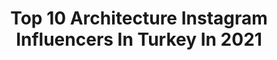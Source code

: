 ---
title: Top 10 Architecture Instagram Influencers In Turkey In 2021
description: >-
  Find top architecture Instagram influencers in Turkey in 2021. Most popular hashtags: #istanbul #architecture #fashion #outfitoftheday.
platform: Instagram
hits: 162
text_top: See the top-rated Instagram influencers on inBeat.
text_bottom: Our database holds 162 Instagram influencers like this in Turkey for you to contact.
profiles:
  - username: "itss.arzu"
    fullname: >-
      Arzu 🦋
    bio: >-
      BAU~ Architecture 🇹🇷🇷🇺🇺🇸 Istanbul 📍
    location: "Turkey"
    followers: 3827
    engagement: 1499
    commentsToLikes: 0.050545
    id: ck9wh2x14w07k0j7876it2q77
    verified: false
    hashtags: "#bebek, #istanbul, #hope, #cumhuriyetbayram"
  - username: "ola632"
    fullname: >-
      O L A ♡ علا
    bio: >-
      ▶️ Youtube +12K : Ola’s Details تفاصيل علا 🦋 simple yet fullest lifestyle حسابي للنباتات @ola.s.garden 🌿 📐 İÜ / Landscape Architecture
    location: "Turkey"
    followers: 3931
    engagement: 1230
    commentsToLikes: 0.103653
    id: ckap63mf4e8zb0i78yt2txqyr
    verified: false
    hashtags: "#photoshoots, #beachphotoshoot, #photomodel, #happytimes"
  - username: "ezgimut"
    fullname: >-
      Ezgi Mut
    bio: >-
      Λrchitect┊Interior Λrchitect • Double major For #Architecture ★ #Travel ★ #Design • #istanbul
    location: "Turkey"
    followers: 5023
    engagement: 1464
    commentsToLikes: 0.031146
    id: ck9we8cxuj3vf0j78arc1bnec
    verified: false
    hashtags: "#photography, #ootdfashion, #instagram, #fashion"
  - username: "ugurtalas"
    fullname: >-
      Uğur Talaş
    bio: >-
      (Mostly Lights) Travel and Architecture Photography İstanbul
    location: "Turkey"
    followers: 7531
    engagement: 842
    commentsToLikes: 0.036153
    id: ck14gzf4l7s4p0i19wwa049rs
    verified: false
    hashtags: "#hurriyetseyahat, #istanbul, #gezginler, #streetlights"
  - username: "esen.matras"
    fullname: >-
      Esen Milan Matraş
    bio: >-
      @suil.go.suil BAU | Interior Architecture & Env. Design Based in Istanbul / Turkey PR: Esen.matras@gmail.com
    location: "Turkey"
    followers: 16457
    engagement: 496
    commentsToLikes: 0.020122
    id: ck9wfsfzlqc1v0j78detdpo1c
    verified: false
    hashtags: "#fashionista, #mirrorselfie, #ootdfashion, #streetfashion"
  - username: "jamesfgoldstein"
    fullname: >-
      James F. Goldstein
    bio: >-
      Fashion. Basketball. Architecture.
    location: "Turkey"
    followers: 98694
    engagement: 117
    commentsToLikes: 0.025039
    id: ck5bu6l6xh8wo0i11odl665ls
    verified: true
    hashtags: "#throwbackthursday, #flashback, #goldsteinresidence, #regram"
  - username: "blogging2girl"
    fullname: >-
      Gökçe's Wonderland
    bio: >-
      🌾LİFESTYLE •books •beauty •travel •nail •makeup 🙋🏻‍♀️ Architecture & Designer #gökçeninkitapönerisi
    location: "Turkey"
    followers: 27130
    engagement: 322
    commentsToLikes: 0.037390
    id: ck14gp0da6bq50i19vqwr2h1l
    verified: false
    hashtags: "#avonkatalog, #avon, #motivationalquotes, #motto"
  - username: "yesilodak"
    fullname: >-
      Yeşil Odak
    bio: >-
      🏡Geleceği Yeşil Tasarla #yeşilmimarlık #mimari #yeşilmimari #tasarım #architecture #greenarchitecture #design #greendesign #yeşiltatil #yeşilbina
    location: "Turkey"
    followers: 44524
    engagement: 110
    commentsToLikes: 0.018105
    id: ck9h9n2g994y40j78b4pkbsrl
    verified: false
    hashtags: "#architect, #saturday, #1may, #ev"
  - username: "busraisikcimimarlik"
    fullname: >-
      BUSRA ISIKCI MİMARLİK
    bio: >-
      Busra MALÇOK Mimari,İç mimarı proje uygulama-Konsept Danışmanlığı-ÇELİK YAPILAR|| ARCHITECTURE || INTERIORS || PRODUCT DESIGN busraisikci@gmail.com 📩
    location: "Turkey"
    followers: 15540
    engagement: 275
    commentsToLikes: 0.005162
    id: ck0u70g2v3jiq0i194xrmt00w
    verified: false
    hashtags: ""
  - username: "arkitera"
    fullname: >-
      Arkitera
    bio: >-
      Türkiye'nin #mimarlik Yayını. Follow #arkitera #architecture #mimar #turkisharchitects #design #interiordesign
    location: "Turkey"
    followers: 100545
    engagement: 105
    commentsToLikes: 0.004758
    id: ck5qahtgfgh1f0i11297whpfj
    verified: false
    hashtags: "#eskiz, #sketch, #titanyum, #architettura"
---